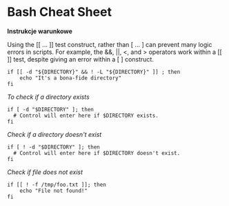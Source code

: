 # Bash Cheat Sheet

**Instrukcje warunkowe**

Using the [[ ... ]] test construct, rather than [ ... ] can prevent many logic errors in scripts. For example, the &&, ||, <, and > operators work within a [[ ]] test, despite giving an error within a [ ] construct.

```
if [[ -d "${DIRECTORY}" && ! -L "${DIRECTORY}" ]] ; then
    echo "It's a bona-fide directory"
fi
```

*To check if a directory exists*

```
if [ -d "$DIRECTORY" ]; then
  # Control will enter here if $DIRECTORY exists.
fi
```

*Check if a directory doesn't exist*

```
if [ ! -d "$DIRECTORY" ]; then
  # Control will enter here if $DIRECTORY doesn't exist.
fi
```

*Check if file does not exist*

```
if [[ ! -f /tmp/foo.txt ]]; then
    echo "File not found!"
fi
```